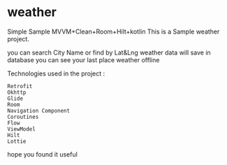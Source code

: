 # weather
Simple Sample MVVM+Clean+Room+Hilt+kotlin
This is a Sample weather project. 

you can search City Name or find by Lat&Lng
weather data will save in database
you can see your last place weather offline


Technologies used in the project :

    Retrofit
    Okhttp
    Glide
    Room
    Navigation Component
    Coroutines
    Flow
    ViewModel
    Hilt
    Lottie
    
hope you found it useful
